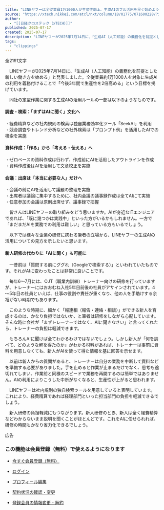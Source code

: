 ```yaml
---
title: "LINEヤフーは全従業員1万1000人が生産性向上、生成AIのフル活用を早く始めよう"
source: "https://xtech.nikkei.com/atcl/nxt/column/18/01775/071600228/?i_cid=nbpnxt_pgmn_topit"
author:
  - "[[日経クロステック（xTECH）]]"
published: 2025-07-17
created: 2025-07-17
description: "LINEヤフーが2025年7月14日に、「生成AI（人工知能）の義務化を前提とした新しい働き方を始める」という趣旨の発表をしました。様々な企業の研修に携わる筆者の立場から、LINEヤフーの生成AIの活用について見方を示したいと思います。"
tags:
  - "clippings"
---
```

全2191文字

　LINEヤフーが2025年7月14日に、「生成AI（人工知能）の義務化を前提とした新しい働き方を始める」と発表しました。全従業員約1万1000人を対象に生成AIの利用を義務付けることで「今後3年間で生産性を2倍高める」という目標を掲げています。

　同社の定型作業に関する生成AIの活用ルールの一部は以下のようなものです。

#### 調査・検索：「まずはAIに聞く」文化へ

・経費精算などの社内規則の検索は独自業務効率化ツール「SeekAI」を利用  
・競合調査やトレンド分析などの社外検索は「プロンプト例」を活用したAIでの検索を実施

#### 資料作成：「作る」から「考える・伝える」へ

・ゼロベースの資料作成は行わず、作成前にAIを活用したアウトラインを作成  
・資料作成後はAIを活用して文章校正を実施

#### 会議：出席は「本当に必要な人」だけへ

・会議の前にAIを活用して議題の整理を実施  
・出席者は議論に集中するために、社内会議の議事録作成は全てAIにて実施  
・任意参加の会議は原則出席せず、議事録で把握

　皆さんはLINEヤフーの取り組みをどう思いますか。AIが身近なITエンジニアであれば、「既に幾つかは実践中」といった方がいるかもしれません。一方で「まだまだAIを業務での利用は難しい」と思っている方もいるでしょう。

　以下では様々な企業の研修に携わる筆者の立場から、LINEヤフーの生成AIの活用についての見方を示したいと思います。

#### 新人研修の代わりに「AIに聞く」も可能に

　一昔前は「質問する前にググれ（Googleで検索する）」といわれていたものです。それがAIに変わったことは非常に良いことです。

　毎年6～7月には、OJT（職業内訓練）トレーナー向けの研修を行っていますが、トレーナーにはおおむね入社5年目前後の社員がアサインされています。4～5年目の社員といえば、仕事の役割や責任が重くなり、他の人を手助けする余裕がない時期でもあります。

　このような時期に、細かく「報連相（報告・連絡・相談）」ができる新人を育成するのは、かなり負担ではないか、と筆者は研修をしながら心配しています。そんな時に会社が「まずトレーナーではなく、AIに聞きなさい」と言ってくれたら、トレーナーの負担は軽減できます。

　もちろんAIに聞けば全てわかるわけではないでしょう。しかし新人が「何を調べて、どのような解を得たのか」がわかる材料があれば、トレーナーは事前に資料を用意しなくても、新人がAIを使って得た情報を基に回答を示せます。

　以前は新人からの質問があると、トレーナーは自分の業務を中断して資料などを準備する必要がありました。手を止めると作業が止まるだけでなく、思考も途切れてしまい、作業前と同様のスピードで業務を再開するのは簡単ではありません。AIの利用によりこうした中断がなくなると、生産性が上がると思われます。

　LINEヤフーは社内規則の独自検索ツールを用意していると表明しています。これにより、経費精算であれば経理部門といった担当部門の負担を軽減できるでしょう。

　新人研修の負担軽減にもつながります。新人研修のとき、新人は全く経費精算などわからないまま説明を聞くことがほとんどです。これをAIに任せられれば、研修の時間もかなり省力化できるでしょう。

広告

### この機能は会員登録（無料）で使えるようになります

- [今すぐ会員登録（無料）](https://xtech.nikkei.com/atcl/nxt/column/18/01775/071600228/?i_cid=nbpnxt_pgmn_topit#)
- [ログイン](https://xtech.nikkei.com/atcl/nxt/column/18/01775/071600228/?i_cid=nbpnxt_pgmn_topit#)

- [プロフィール編集](https://id.nikkei.com/lounge/nl/base/LA0010.seam)
- [契約状況の確認・変更](https://support.nikkeibp.co.jp/app/answers/list/p/235)
- [登録会員の情報変更・解約](https://bpreg.nikkeibp.co.jp/service/25-sid0817/)